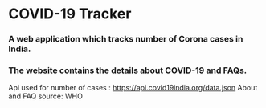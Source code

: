 # COVID-19 Tracker

### A web application which tracks number of Corona cases in India.
### The website contains the details about COVID-19 and FAQs.

Api used for number of cases : https://api.covid19india.org/data.json
About and FAQ source: WHO
